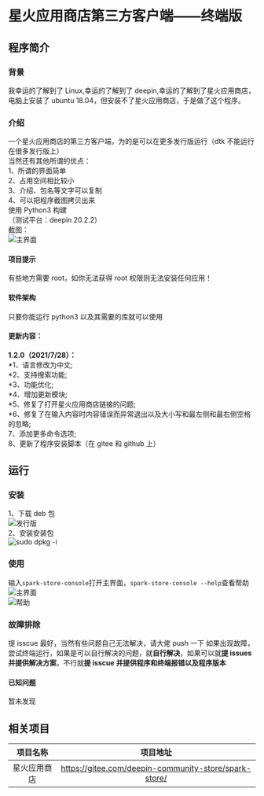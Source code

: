 # 星火应用商店第三方客户端——终端版
## 程序简介
### 背景
我幸运的了解到了 Linux,幸运的了解到了 deepin,幸运的了解到了星火应用商店，电脑上安装了 ubuntu 18.04，但安装不了星火应用商店，于是做了这个程序。

### 介绍
一个星火应用商店的第三方客户端，为的是可以在更多发行版运行（dtk 不能运行在很多发行版上）  
当然还有其他所谓的优点：  
1、所谓的界面简单  
2、占用空间相比较小  
3、介绍、包名等文字可以复制  
4、可以把程序截图拷贝出来  
使用 Python3 构建  
（测试平台：deepin 20.2.2）  
截图：  
![主界面](https://storage.deepin.org/thread/202107282103081888_截图_deepin-terminal_20210728210259.png)  

#### 项目提示  
有些地方需要 root，如你无法获得 root 权限则无法安装任何应用！  

#### 软件架构  
只要你能运行 python3 以及其需要的库就可以使用  

#### 更新内容：  
**1.2.0（2021/7/28）：**  
*1、语言修改为中文;  
*2、支持搜索功能;  
*3、功能优化;  
*4、增加更新模块;  
*5、修复了打开星火应用商店链接的问题;  
*6、修复了在输入内容时内容错误而异常退出以及大小写和最左侧和最右侧空格的忽略;  
7、添加更多命令选项;  
8、更新了程序安装脚本（在 gitee 和 github 上）  

## 运行  

### 安装  
1、下载 deb 包  
![发行版](https://storage.deepin.org/thread/202107282058556440_截图_选择区域_20210728205830.png)  
2、安装安装包  
![sudo dpkg -i](https://storage.deepin.org/thread/202107282101281255_截图_deepin-terminal_20210728210103.png)  
### 使用  
输入```spark-store-console```打开主界面，```spark-store-console --help```查看帮助  
![主界面](https://storage.deepin.org/thread/202107282103081888_截图_deepin-terminal_20210728210259.png)  
![帮助](https://storage.deepin.org/thread/202107282103584640_截图_deepin-terminal_20210728210350.png)  

### 故障排除
提 isscue 最好，当然有些问题自己无法解决，请大佬 push 一下
如果出现故障，尝试终端运行，如果是可以自行解决的问题，就**自行解决**，如果可以就**提 issues 并提供解决方案**，不行就**提 isscue 并提供程序和终端报错以及程序版本**

#### 已知问题
暂未发现

## 相关项目  
| 项目名称 | 项目地址 |
|   :-:  |      :-:|
| 星火应用商店 | https://gitee.com/deepin-community-store/spark-store/ |  